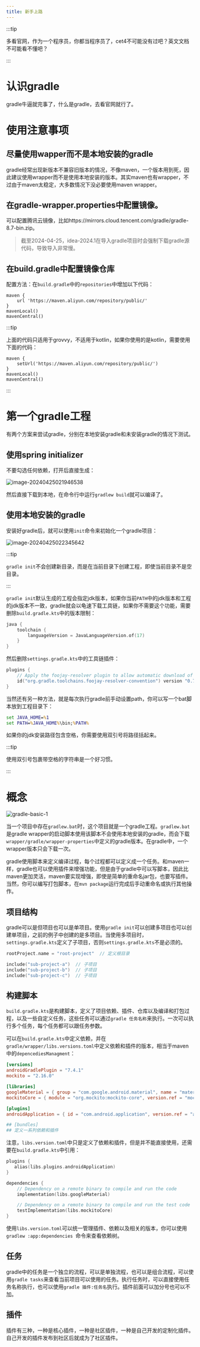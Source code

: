 ```yaml
---
title: 新手上路
---
```


:::tip

多看官网，作为一个程序员，你都当程序员了，cet4不可能没有过吧？英文文档不可能看不懂吧？

:::

# 认识gradle

gradle牛逼就完事了，什么是gradle，去看官网就行了。

# 使用注意事项

## 尽量使用wapper而不是本地安装的gradle

gradle经常出现新版本不兼容旧版本的情况，不像maven，一个版本用到死，因此建议使用wrapper而不是使用本地安装的版本。其实maven也有wrapper，不过由于maven太稳定，大多数情况下没必要使用maven wrapper。

## 在gradle-wrapper.properties中配置镜像。

可以配置腾讯云镜像，比如https\://mirrors.cloud.tencent.com/gradle/gradle-8.7-bin.zip。

> 截至2024-04-25，idea-2024.1在导入gradle项目时会强制下载gradle源代码，导致导入非常慢。

## 在build.gradle中配置镜像仓库

配置方法：在`build.gradle`中的`repositories`中增加以下代码：

```
maven {
    url 'https://maven.aliyun.com/repository/public/'
}
mavenLocal()
mavenCentral()
```

:::tip

上面的代码只适用于grovvy，不适用于kotlin，如果你使用的是kotlin，需要使用下面的代码：

```
maven {
    setUrl('https://maven.aliyun.com/repository/public/')
}
mavenLocal()
mavenCentral()
```

:::

# 第一个gradle工程

有两个方案来尝试gradle，分别在本地安装gradle和未安装gradle的情况下测试。

## 使用spring initializer

不要勾选任何依赖，打开后直接生成：

![image-20240425021946538](https://picture-home.obs.cn-south-1.myhuaweicloud.com/markdown-picture/202404250219663.png)

然后直接下载到本地，在命令行中运行`gradlew build`就可以编译了。

## 使用本地安装的gradle

安装好gradle后，就可以使用`init`命令来初始化一个gradle项目：

![image-20240425022345642](https://picture-home.obs.cn-south-1.myhuaweicloud.com/markdown-picture/202404250223747.png)

:::tip

`gradle init`不会创建新目录，而是在当前目录下创建工程，即使当前目录不是空目录。

:::

`gradle init`默认生成的工程会指定jdk版本，如果你当前`PATH`中的jdk版本和工程的jdk版本不一致，gradle就会以龟速下载工具链，如果你不需要这个功能，需要删除`build.gradle.kts`中的版本限制：

```kotlin
java {
    toolchain {
        languageVersion = JavaLanguageVersion.of(17)
    }
}
```

然后删除`settings.gradle.kts`中的工具链插件：

```kotlin
plugins {
    // Apply the foojay-resolver plugin to allow automatic download of JDKs
    id("org.gradle.toolchains.foojay-resolver-convention") version "0.7.0"
}
```

当然还有另一种方法，就是每次执行gradle前手动设置path，你可以写一个bat脚本放到工程目录下：

```bat
set JAVA_HOME=%1
set PATH=%JAVA_HOME%\bin;%PATH%
```

如果你的jdk安装路径包含空格，你需要使用双引号将路径括起来。

:::tip

使用双引号包裹带空格的字符串是一个好习惯。

:::

# 概念

![gradle-basic-1](https://picture-home.obs.cn-south-1.myhuaweicloud.com/markdown-picture/gradle-basic-1.png)

当一个项目中存在`gradlew.bat`时，这个项目就是一个gradle工程。`gradlew.bat`是gradle wrapper的启动脚本使用该脚本不会使用本地安装的gradle，而会下载`wrapper/gradle/wrapper-properties`中定义的gradle版本。在gradle中，一个wrapper版本只会下载一次。

gradle使用脚本来定义编译过程，每个过程都可以定义成一个任务。和maven一样，gradle也可以使用插件来增强功能，但是由于gradle中可以写脚本，因此比maven更加灵活，maven要实现增强，即使是简单的重命名jar包，也要写插件。当然，你可以编写打包脚本，在`mvn package`运行完成后手动重命名或执行其他操作。

## 项目结构

gradle可以是但项目也可以是单项目。使用`gradle init`可以创建多项目也可以创建单项目，之前的例子中创建的是多项目。当使用多项目时，`settings.gradle.kts`定义了子项目，否则`settings.gradle.kts`不是必须的。

```kotlin
rootProject.name = "root-project"  // 定义根目录

include("sub-project-a")  // 子项目
include("sub-project-b")  // 子项目
include("sub-project-c")  // 子项目
```

## 构建脚本

`build.gradle.kts`是构建脚本，定义了项目依赖、插件、仓库以及编译和打包过程，以及一些自定义任务，这些任务可以通过`gradle 任务名称`来执行。一次可以执行多个任务，每个任务都可以跟任务参数。

可以在`build.gradle.kts`中定义依赖，并在`gradle/wrapper/libs.versions.toml`中定义依赖和插件的版本，相当于maven中的`depencediesManagment`：

```toml
[versions]
androidGradlePlugin = "7.4.1"
mockito = "2.16.0"

[libraries]
googleMaterial = { group = "com.google.android.material", name = "material", version = "1.1.0-alpha05" }
mockitoCore = { module = "org.mockito:mockito-core", version.ref = "mockito" }

[plugins]
androidApplication = { id = "com.android.application", version.ref = "androidGradlePlugin" }

## [bundles]
## 定义一系列依赖和插件
```

注意，`libs.version.toml`中只是定义了依赖和插件，但是并不能直接使用，还需要在`build.gradle.kts`中引用：

```kotlin
plugins {
   alias(libs.plugins.androidApplication)  
}

dependencies {
    // Dependency on a remote binary to compile and run the code
    implementation(libs.googleMaterial)    

    // Dependency on a remote binary to compile and run the test code
    testImplementation(libs.mockitoCore)   
}
```

使用`libs.version.toml`可以统一管理插件、依赖以及相关的版本，你可以使用`gradlew :app:dependencies `命令来查看依赖树。

## 任务

gradle中的任务是一个独立的流程，可以是单独流程，也可以是组合流程，可以使用`gradle tasks`来查看当前项目可以使用的任务。执行任务时，可以直接使用任务名称执行，也可以使用`gradle 插件:任务名`执行。插件前面可以加分号也可以不加。

## 插件

插件有三种，一种是核心插件，一种是社区插件，一种是自己开发的定制化插件。自己开发的插件发布到社区后就成为了社区插件。